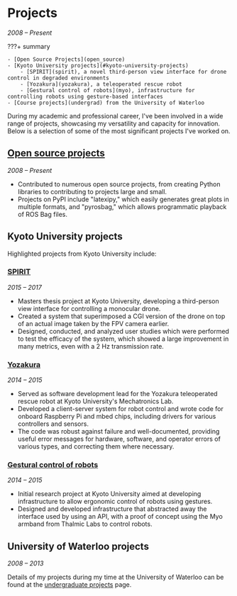 # Projects
_2008 &ndash; Present_

???+ summary
    
    - [Open Source Projects](open_source) 
    - [Kyoto University projects](#kyoto-university-projects)
        - [SPIRIT](spirit), a novel third-person view interface for drone control in degraded environments
        - [Yozakura](yozakura), a teleoperated rescue robot
        - [Gestural control of robots](myo), infrastructure for controlling robots using gesture-based interfaces
    - [Course projects](undergrad) from the University of Waterloo

During my academic and professional career, I've been involved in a wide range of projects,
showcasing my versatility and capacity for innovation.
Below is a selection of some of the most significant projects I've worked on.

## [Open source projects](open_source)
_2008 &ndash; Present_

- Contributed to numerous open source projects, from creating Python libraries to contributing to projects large and small.
- Projects on PyPI include "latexipy," which easily generates great plots in multiple formats, and "pyrosbag,"
  which allows programmatic playback of ROS Bag files.

## Kyoto University projects
Highlighted projects from Kyoto University include:

### [SPIRIT](spirit)
_2015 &ndash; 2017_

- Masters thesis project at Kyoto University, developing a third-person view interface for controlling a monocular drone.
- Created a system that superimposed a CGI version of the drone on top of an actual image taken by the FPV camera earlier.
- Designed, conducted, and analyzed user studies which were performed to test the efficacy of the system,
  which showed a large improvement in many metrics, even with a 2 Hz transmission rate.

### [Yozakura](yozakura)
_2014 &ndash; 2015_

- Served as software development lead for the Yozakura teleoperated rescue robot at Kyoto University's Mechatronics Lab.
- Developed a client-server system for robot control and wrote code for onboard Raspberry Pi and mbed chips,
including drivers for various controllers and sensors.
- The code was robust against failure and well-documented, providing useful error messages for hardware, software,
and operator errors of various types, and correcting them where necessary.

### [Gestural control of robots](myo)
_2014 &ndash; 2015_

- Initial research project at Kyoto University aimed at developing infrastructure to allow ergonomic control of robots using gestures.
- Designed and developed infrastructure that abstracted away the interface used by using an API,
  with a proof of concept using the Myo armband from Thalmic Labs to control robots.
  
## University of Waterloo projects
_2008 &ndash; 2013_

Details of my projects during my time at the University of Waterloo can be found at the [undergraduate projects](undergrad.md) page.
